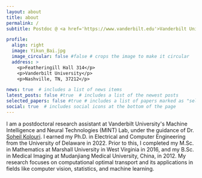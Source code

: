 ```yaml
---
layout: about
title: about
permalink: /
subtitle: Postdoc @ <a href='https://www.vanderbilt.edu'>Vanderbilt University</a>. Nashville, TN, U.S.

profile:
  align: right
  image: Yikun_Bai.jpg
  image_circular: false #false # crops the image to make it circular
  address: >
    <p>Featheringill Hall 314</p>
    <p>Vanderbilt University</p>
    <p>Nashville, TN, 37212</p>

news: true  # includes a list of news items
latest_posts: false #true  # includes a list of the newest posts
selected_papers: false #true # includes a list of papers marked as "selected={true}"
social: true  # includes social icons at the bottom of the page
---
```


I am a postdoctoral research assistant at Vanderbilt University's Machine Intelligence and Neural Technologies (MINT) Lab, under the guidance of Dr. [Soheil Kolouri](https://skolouri.github.io). I earned my Ph.D. in Electrical and Computer Engineering from the University of Delaware in 2022. Prior to this, I completed my M.Sc. in Mathematics at Marshall University in West Virginia in 2016, and my B.Sc. in Medical Imaging at Mudanjiang Medical University, China, in 2012. My research focuses on computational optimal transport and its applications in fields like computer vision, statistics, and machine learning.
